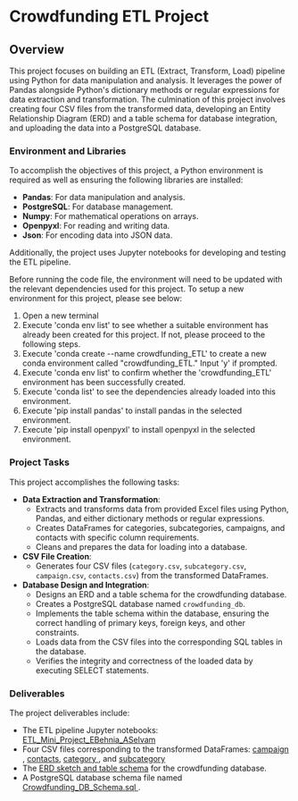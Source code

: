 # Crowdfunding ETL Project

## Overview
This project focuses on building an ETL (Extract, Transform, Load) pipeline using Python for data manipulation and analysis. It leverages the power of Pandas alongside Python's dictionary methods or regular expressions for data extraction and transformation. The culmination of this project involves creating four CSV files from the transformed data, developing an Entity Relationship Diagram (ERD) and a table schema for database integration, and uploading the data into a PostgreSQL database.

### Environment and Libraries
To accomplish the objectives of this project, a Python environment is required as well as ensuring the following libraries are installed:
- **Pandas**: For data manipulation and analysis.
- **PostgreSQL**: For database management.
- **Numpy**: For mathematical operations on arrays.
- **Openpyxl**: For reading and writing data.
- **Json**: For encoding data into JSON data.

Additionally, the project uses Jupyter notebooks for developing and testing the ETL pipeline.

Before running the code file, the environment will need to be updated with the relevant dependencies used for this project. To setup a new environment for this project, please see below:
1) Open a new terminal 
2) Execute 'conda env list' to see whether a suitable environment has already been created for this project. If not, please proceed to the following steps. 
3) Execute 'conda create --name crowdfunding_ETL' to create a new conda environment called "crowdfunding_ETL." Input 'y' if prompted.
4) Execute 'conda env list' to confirm whether the 'crowdfunding_ETL' environment has been successfully created. 
5) Execute 'conda list' to see the dependencies already loaded into this environment. 
6) Execute 'pip install pandas' to install pandas in the selected environment. 
7) Execute 'pip install openpyxl' to install openpyxl in the selected environment. 

### Project Tasks
This project accomplishes the following tasks:
- **Data Extraction and Transformation**: 
    - Extracts and transforms data from provided Excel files using Python, Pandas, and either dictionary methods or regular expressions.
    - Creates DataFrames for categories, subcategories, campaigns, and contacts with specific column requirements.
    - Cleans and prepares the data for loading into a database.
- **CSV File Creation**:
    - Generates four CSV files (`category.csv`, `subcategory.csv`, `campaign.csv`, `contacts.csv`) from the transformed DataFrames.
- **Database Design and Integration**:
    - Designs an ERD and a table schema for the crowdfunding database.
    - Creates a PostgreSQL database named `crowdfunding_db`.
    - Implements the table schema within the database, ensuring the correct handling of primary keys, foreign keys, and other constraints.
    - Loads data from the CSV files into the corresponding SQL tables in the database.
    - Verifies the integrity and correctness of the loaded data by executing SELECT statements.

### Deliverables
The project deliverables include: 
- The ETL pipeline Jupyter notebooks: <a href="https://github.com/ElleNaazB/Crowdfunding_ETL/blob/main/ETL_Mini_Project_EBehnia_ASelvam.ipynb "> ETL_Mini_Project_EBehnia_ASelvam </a>
- Four CSV files corresponding to the transformed DataFrames: <a href = "https://github.com/ElleNaazB/Crowdfunding_ETL/blob/main/Resources/campaign.csv"> campaign </a>, <a href ="https://github.com/ElleNaazB/Crowdfunding_ETL/blob/main/Resources/contacts.csv"> contacts</a>, <a href = "https://github.com/ElleNaazB/Crowdfunding_ETL/blob/main/Resources/category.csv"> category </a>, and <a href = "https://github.com/ElleNaazB/Crowdfunding_ETL/blob/main/Resources/subcategory.csv"> subcategory </a>
- The <a href="https://github.com/ElleNaazB/Crowdfunding_ETL/blob/main/Crowdfunding_DB_ERD%20Diagram.png"> ERD sketch and table schema</a> for the crowdfunding database.
- A PostgreSQL database schema file named<a href= "https://github.com/ElleNaazB/Crowdfunding_ETL/blob/main/Crowdfunding_DB_Schema.sql">  Crowdfunding_DB_Schema.sql </a>. 


